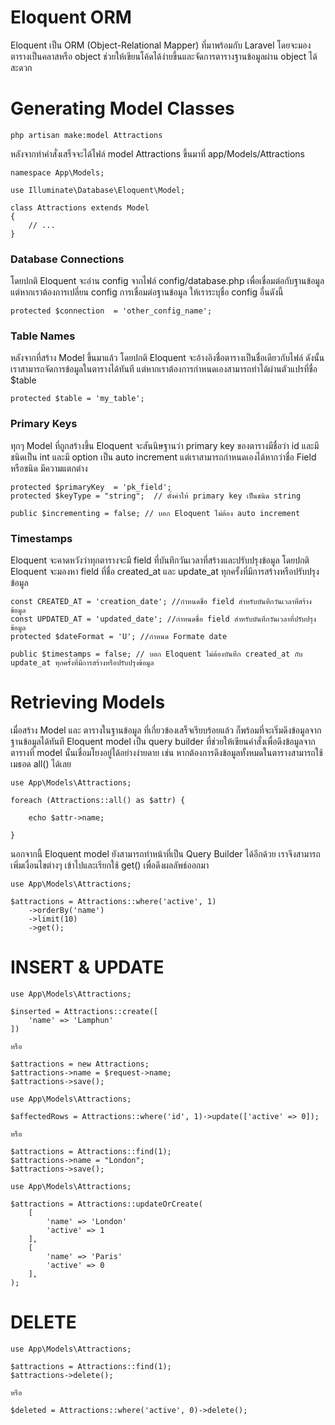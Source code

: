 # Eloquent ORM

Eloquent เป็น ORM (Object-Relational Mapper) ที่มาพร้อมกับ Laravel โดยจะมองตารางเป็นคลาสหรือ object ช่วยให้เขียนโค้ดได้ง่ายขึ้นและจัดการตารางฐานข้อมูลผ่าน object ได้สะดวก

# Generating Model Classes

```
php artisan make:model Attractions
```

หลังจากทำคำสั่งเสร็จจะได้ไฟล์ model Attractions ขึ้นมาที่ app/Models/Attractions

```
namespace App\Models;

use Illuminate\Database\Eloquent\Model;

class Attractions extends Model
{
    // ...
}
```

### Database Connections

โดยปกติ Eloquent จะอ่าน config จากไฟล์ config/database.php เพื่อเชื่อมต่อกับฐานข้อมูล แต่หากเราต้องการเปลี่ยน config การเชื่อมต่อฐานข้อมูล ให้เราระบุชื่อ config อื่นดังนี้

```
protected $connection  = 'other_config_name';
```

### Table Names

หลังจากที่สร้าง Model ขึ้นมาแล้ว โดยปกติ Eloquent จะอ้างอิงชื่อตารางเป็นชื่อเดียวกับไฟล์ ดังนั้นเราสามารถจัดการข้อมูลในตารางได้ทันที แต่หากเราต้องการกำหนดเองสามารถทำได้ผ่านตัวแปรที่ชื่อ $table

```
protected $table = 'my_table';
```

### Primary Keys

ทุกๆ Model ที่ถูกสร้างขึ้น Eloquent จะสันนิษฐานว่า primary key ของตารางมีชื่อว่า id และมีชนิดเป็น int และมี option เป็น auto increment แต่เราสามารถกำหนดเองได้หากว่าชื่อ Field หรือชนิด มีความแตกต่าง

```
protected $primaryKey  = 'pk_field';
protected $keyType = "string";  // ตั้งค่าให้ primary key เป็นชนิด string

public $incrementing = false; // บอก Eloquent ไม่ต้อง auto increment
```

### Timestamps

Eloquent จะคาดหวังว่าทุกตารางจะมี field ที่บันทึกวันเวลาที่สร้างและปรับปรุงข้อมูล โดยปกติ Eloquent จะมองหา field ที่ชื่อ created_at และ update_at ทุกครั้งที่มีการสร้างหรือปรับปรุงข้อมูล

```
const CREATED_AT = 'creation_date'; //กำหนดชื่อ field สำหรับบันทึกวันเวลาที่สร้างข้อมูล
const UPDATED_AT = 'updated_date'; //กำหนดชื่อ field สำหรับบันทึกวันเวลาที่ปรับปรุงข้อมูล
protected $dateFormat = 'U'; //กำหนด Formate date

public $timestamps = false; // บอก Eloquent ไม่ต้องบันทึก created_at กับ update_at ทุกครั้งที่มีการสร้างหรือปรับปรุงข้อมูล
```

# Retrieving Models

เมื่อสร้าง Model และ ตารางในฐานข้อมูล ที่เกี่ยวข้องเสร็จเรียบร้อยแล้ว ก็พร้อมที่จะเริ่มดึงข้อมูลจากฐานข้อมูลได้ทันที
Eloquent model เป็น query builder ที่ช่วยให้เขียนคำสั่งเพื่อดึงข้อมูลจากตารางที่ model นั้นเชื่อมโยงอยู่ได้อย่างง่ายดาย เช่น หากต้องการดึงข้อมูลทั้งหมดในตารางสามารถใช้เมธอด all() ได้เลย

```
use App\Models\Attractions;

foreach (Attractions::all() as $attr) {

    echo $attr->name;

}
```

นอกจากนี้ Eloquent model ยังสามารถทำหน้าที่เป็น Query Builder ได้อีกด้วย เราจึงสามารถเพิ่มเงื่อนไขต่างๆ เข้าไปและเรียกใช้ get() เพื่อดึงผลลัพธ์ออกมา

```
use App\Models\Attractions;

$attractions = Attractions::where('active', 1)
    ->orderBy('name')
    ->limit(10)
    ->get();
```

# INSERT & UPDATE

```
use App\Models\Attractions;

$inserted = Attractions::create([
    'name' => 'Lamphun'
])

หรือ

$attractions = new Attractions;
$attractions->name = $request->name;
$attractions->save();
```

```
use App\Models\Attractions;

$affectedRows = Attractions::where('id', 1)->update(['active' => 0]);

หรือ

$attractions = Attractions::find(1);
$attractions->name = "London";
$attractions->save();
```

```
use App\Models\Attractions;

$attractions = Attractions::updateOrCreate(
    [
        'name' => 'London'
        'active' => 1
    ],
    [
        'name' => 'Paris'
        'active' => 0
    ],
);

```

# DELETE

```
use App\Models\Attractions;

$attractions = Attractions::find(1);
$attractions->delete();

หรือ

$deleted = Attractions::where('active', 0)->delete();

```
